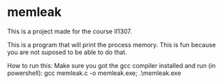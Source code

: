 # memleak
This is a project made for the course II1307.

This is a program that will print the process memory.
This is fun because you are not suposed to be able to do that.

How to run this:
Make sure you got the gcc compiler installed and run (in powershell):
gcc memleak.c -o memleak.exe; .\memleak.exe
